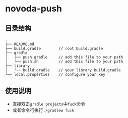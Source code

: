 # novoda-push

## 目录结构
```
.
├── README.md
├── build.gradle        // root build.gradle
├── gradle
│   ├── push.gradle     // add this file to your path
│   └── push.sh         // add this file to your path
├── library
│   └── build.gradle    // your library build.gradle
└── local.properties    // configure your key
```

## 使用说明
- 直接双击`gradle projects`中`fuck`命令
- 或者命令行执行```./gradlew fuck```